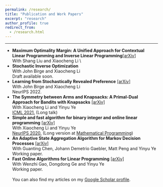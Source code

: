 ```yaml
---
permalink: /research/
title: "Publication and Work Papers"
excerpt: "research"
author_profile: true
redirect_from: 
  - /research.html
---
```

* * *

- **Maximum Optimality Margin: A Unified Approach for Contextual Linear Programming and Inverse Linear Programming**[\[arXiv\]](https://arxiv.org/abs/2301.11260) \
 With Shang Liu and Xiaocheng Li \
- **Stochastic Inverse Optimization** \
  With John Birge and Xiaocheng Li \
  Draft available soon.
- **Learning from Stochastically Revealed Preference** [\[arXiv\]](https://arxiv.org/abs/2206.01484)\
  With John Birge and Xiaocheng Li \
  NeurIPS 2022.
- **The Symmetry between Arms and Knapsacks: A Primal-Dual Approach for Bandits with Knapsacks** [\[arXiv\]](https://arxiv.org/abs/2102.06385) \
 With Xiaocheng Li and Yinyu Ye \
 [ICML 2021.](https://icml.cc/virtual/2021/poster/9151) (Long talk)
- **Simple and fast algorithm for binary integer and online linear programming** [\[arXiv\]](https://arxiv.org/abs/2003.02513) \
 With Xiaocheng Li and Yinyu Ye \
 [NeurIPS 2020.](https://nips.cc/virtual/2020/public/poster_6abba5d8ab1f4f32243e174beb754661.html) (Long version at [Mathematical Programming](https://link.springer.com/article/10.1007/s10107-022-01880-x)) 
- **An Adaptive State Aggregation Algorithm for Markov Decision Processes** [\[arXiv\]](https://arxiv.org/abs/2107.11053)\
 With Guanting Chen, Johann Demetrio Gaebler, Matt Peng and Yinyu Ye\
 Working paper.
- **Fast Online Algorithms for Linear Programming** [\[arXiv\]](https://arxiv.org/abs/2107.03570) \
 With Wenzhi Gao, Dongdong Ge and Yinyu Ye\
 Working paper.\
\
You can also find my articles on my [Google Scholar profile](https://scholar.google.com/citations?view_op=list_works&user=2MMNRmoAAAAJ).
